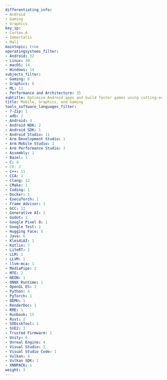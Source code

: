 ```yaml
---
differentiating_info:
- Android
- Gaming
- Graphics
key_ip:
- Cortex-A
- Immortalis
- Mali
maintopic: true
operatingsystems_filter:
- Android: 32
- Linux: 30
- macOS: 14
- Windows: 14
subjects_filter:
- Gaming: 6
- Graphics: 6
- ML: 12
- Performance and Architecture: 35
subtitle: Optimize Android apps and build faster games using cutting-edge Arm tech
title: Mobile, Graphics, and Gaming
tools_software_languages_filter:
- 7-Zip: 1
- adb: 2
- Android: 4
- Android NDK: 2
- Android SDK: 1
- Android Studio: 11
- Arm Development Studio: 1
- Arm Mobile Studio: 1
- Arm Performance Studio: 3
- Assembly: 1
- Bazel: 1
- C: 4
- C#: 3
- C++: 11
- CCA: 1
- Clang: 12
- CMake: 1
- Coding: 1
- Docker: 1
- ExecuTorch: 1
- Frame Advisor: 1
- GCC: 12
- Generative AI: 2
- Godot: 1
- Google Pixel 8: 1
- Google Test: 1
- Hugging Face: 5
- Java: 6
- KleidiAI: 1
- Kotlin: 7
- LiteRT: 1
- LLM: 1
- LLVM: 1
- llvm-mca: 1
- MediaPipe: 2
- MTE: 2
- NEON: 1
- ONNX Runtime: 1
- OpenGL ES: 1
- Python: 4
- PyTorch: 1
- QEMU: 1
- RenderDoc: 1
- RME: 1
- Runbook: 15
- Rust: 2
- SDDiskTool: 1
- SVE2: 1
- Trusted Firmware: 1
- Unity: 6
- Unreal Engine: 4
- Visual Studio: 1
- Visual Studio Code: 1
- Vulkan: 4
- Vulkan SDK: 1
- XNNPACK: 1
weight: 3
---
```

